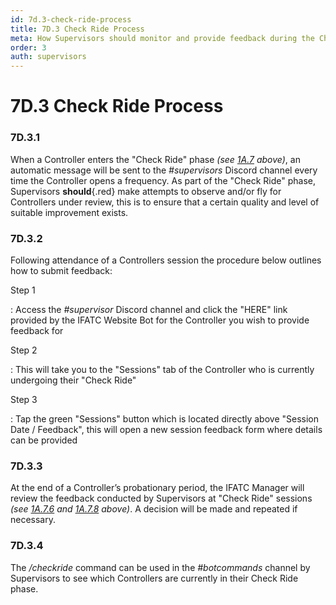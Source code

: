 ```yaml
---
id: 7d.3-check-ride-process
title: 7D.3 Check Ride Process
meta: How Supervisors should monitor and provide feedback during the Check Ride process.
order: 3
auth: supervisors
---
```


# 7D.3 Check Ride Process



### 7D.3.1

When a Controller enters the "Check Ride" phase *(see [1A.7](/guide/atc-manual/1a.-administration/1a.7-check-ride-process#1a.7-check-ride-process) above)*, an automatic message will be sent to the *#supervisors* Discord channel every time the Controller opens a frequency. As part of the "Check Ride" phase, Supervisors **should**{.red} make attempts to observe and/or fly for Controllers under review, this is to ensure that a certain quality and level of suitable improvement exists.



### 7D.3.2

Following attendance of a Controllers session the procedure below outlines how to submit feedback:



Step 1

: Access the *#supervisor* Discord channel and click the "HERE" link provided by the IFATC Website Bot for the Controller you wish to provide feedback for



Step 2

: This will take you to the "Sessions" tab of the Controller who is currently undergoing their "Check Ride"



Step 3

: Tap the green "Sessions" button which is located directly above "Session Date / Feedback", this will open a new session feedback form where details can be provided



### 7D.3.3

At the end of a Controller’s probationary period, the IFATC Manager will review the feedback conducted by Supervisors at "Check Ride" sessions *(see [1A.7.6](/guide/atc-manual/1a.-administration/1a.7-check-ride-process#1a.7.6) and [1A.7.8](/guide/atc-manual/1a.-administration/1a.7-check-ride-process#1a.7.8) above)*. A decision will be made and repeated if necessary. 



### 7D.3.4

The */checkride* command can be used in the *#botcommands* channel by Supervisors to see which Controllers are currently in their Check Ride phase.